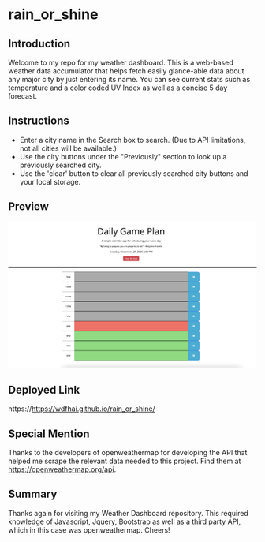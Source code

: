 # rain_or_shine

## Introduction

Welcome to my repo for my weather dashboard. This is a web-based weather data accumulator that helps fetch easily glance-able data about any major city by just entering its name. You can see current stats such as temperature and a color coded UV Index as well as a concise 5 day forecast.

## Instructions

- Enter a city name in the Search box to search. (Due to API limitations, not all cities will be available.)
- Use the city buttons under the "Previously" section to look up a previously searched city.
- Use the 'clear' button to clear all previously searched city buttons and your local storage.

## Preview

<img src='./assets/preview.png' alt='weather dashboard preview'>

## Deployed Link

https://https://wdfhai.github.io/rain_or_shine/

## Special Mention

Thanks to the developers of openweathermap for developing the API that helped me scrape the relevant data needed to this project. Find them at https://openweathermap.org/api.

## Summary

Thanks again for visiting my Weather Dashboard repository. This required knowledge of Javascript, Jquery, Bootstrap as well as a third party API, which in this case was openweathermap. Cheers!
